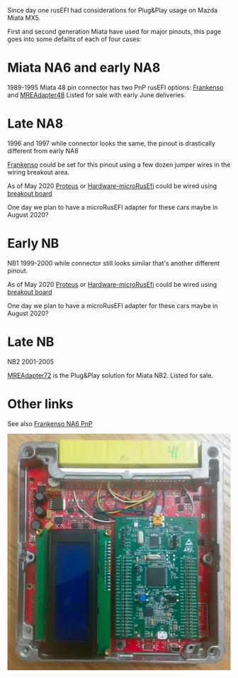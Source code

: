 
Since day one rusEFI had considerations for Plug&Play usage on Mazda Miata MX5.

First and second generation Miata have used for major pinouts, this page goes into some defailts of each of four cases:


# Miata NA6 and early NA8
1989-1995 Miata 48 pin connector has two PnP rusEFI options: [Frankenso](Frankenso) and [MREAdapter48](MREAdapter48)
Listed for sale with early June deliveries.


# Late NA8
1996 and 1997 while connector looks the same, the pinout is drastically different from early NA8

[Frankenso](Frankenso) could be set for this pinout using a few dozen jumper wires in the wiring breakout area.

As of May 2020 [Proteus](Proteus) or [Hardware-microRusEfi](Hardware-microRusEfi) could be wired
using [breakout board](https://www.ebay.com/itm/64-pin-ECU-connector-civic-mazda-mx-5-eunos-miata-toyota-with-breakout-PCB/332771650527)

One day we plan to have a microRusEFI adapter for these cars maybe in August 2020?


# Early NB
NB1 1999-2000 while connector still looks similar that's another different pinout.

As of May 2020 [Proteus](Proteus) or [Hardware-microRusEfi](Hardware-microRusEfi) could be wired
using [breakout board](https://www.ebay.com/itm/64-pin-ECU-connector-civic-mazda-mx-5-eunos-miata-toyota-with-breakout-PCB/332771650527)

One day we plan to have a microRusEFI adapter for these cars maybe in August 2020?

# Late NB
NB2 2001-2005

[MREAdapter72](MREAdapter72) is the Plug&Play solution for Miata NB2. Listed for sale.

# Other links

See also [Frankenso NA6 PnP](Frankenso-MazdaMiataNA6-pnp)


![Frankenso image](Hardware/Frankenso/Hardware_Frankenso_set_for_NA.jpg)
